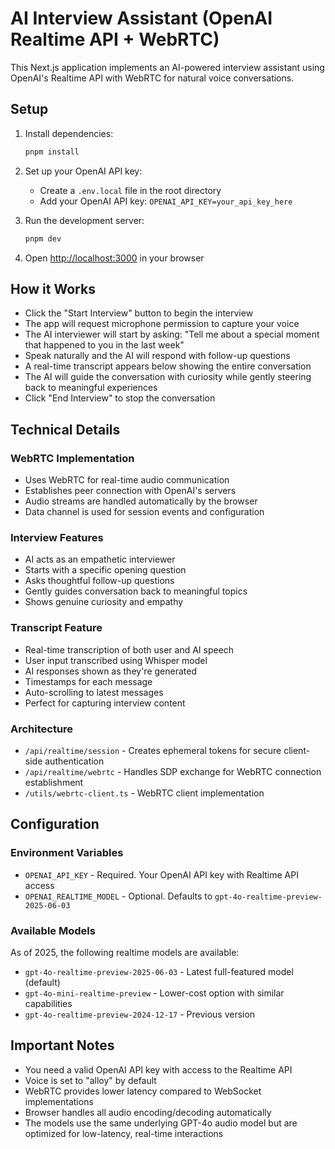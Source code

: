 # AI Interview Assistant (OpenAI Realtime API + WebRTC)

This Next.js application implements an AI-powered interview assistant using OpenAI's Realtime API with WebRTC for natural voice conversations.

## Setup

1. Install dependencies:

   ```bash
   pnpm install
   ```

2. Set up your OpenAI API key:

   - Create a `.env.local` file in the root directory
   - Add your OpenAI API key: `OPENAI_API_KEY=your_api_key_here`

3. Run the development server:

   ```bash
   pnpm dev
   ```

4. Open [http://localhost:3000](http://localhost:3000) in your browser

## How it Works

- Click the "Start Interview" button to begin the interview
- The app will request microphone permission to capture your voice
- The AI interviewer will start by asking: "Tell me about a special moment that happened to you in the last week"
- Speak naturally and the AI will respond with follow-up questions
- A real-time transcript appears below showing the entire conversation
- The AI will guide the conversation with curiosity while gently steering back to meaningful experiences
- Click "End Interview" to stop the conversation

## Technical Details

### WebRTC Implementation
- Uses WebRTC for real-time audio communication
- Establishes peer connection with OpenAI's servers
- Audio streams are handled automatically by the browser
- Data channel is used for session events and configuration

### Interview Features
- AI acts as an empathetic interviewer
- Starts with a specific opening question
- Asks thoughtful follow-up questions
- Gently guides conversation back to meaningful topics
- Shows genuine curiosity and empathy

### Transcript Feature
- Real-time transcription of both user and AI speech
- User input transcribed using Whisper model
- AI responses shown as they're generated
- Timestamps for each message
- Auto-scrolling to latest messages
- Perfect for capturing interview content

### Architecture
- `/api/realtime/session` - Creates ephemeral tokens for secure client-side authentication
- `/api/realtime/webrtc` - Handles SDP exchange for WebRTC connection establishment
- `/utils/webrtc-client.ts` - WebRTC client implementation

## Configuration

### Environment Variables

- `OPENAI_API_KEY` - Required. Your OpenAI API key with Realtime API access
- `OPENAI_REALTIME_MODEL` - Optional. Defaults to `gpt-4o-realtime-preview-2025-06-03`

### Available Models

As of 2025, the following realtime models are available:
- `gpt-4o-realtime-preview-2025-06-03` - Latest full-featured model (default)
- `gpt-4o-mini-realtime-preview` - Lower-cost option with similar capabilities
- `gpt-4o-realtime-preview-2024-12-17` - Previous version

## Important Notes

- You need a valid OpenAI API key with access to the Realtime API
- Voice is set to "alloy" by default
- WebRTC provides lower latency compared to WebSocket implementations
- Browser handles all audio encoding/decoding automatically
- The models use the same underlying GPT-4o audio model but are optimized for low-latency, real-time interactions

